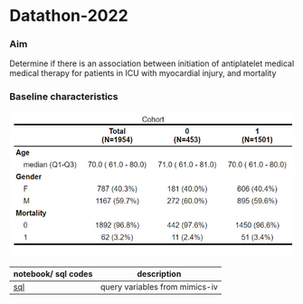 # Datathon-2022

### Aim
Determine if there is an association between initiation of antiplatelet medical medical therapy for patients in ICU with myocardial injury, and mortality

### Baseline characteristics
![Baseline charateristics](https://github.com/doscsy12/shade_22/blob/main/baseline_char.jpeg)

| notebook/ sql codes             | description |
|-------------------------|--------------|
| [sql](https://github.com/doscsy12/shade_22/blob/main/extract_data)             | query variables from mimics-iv |
